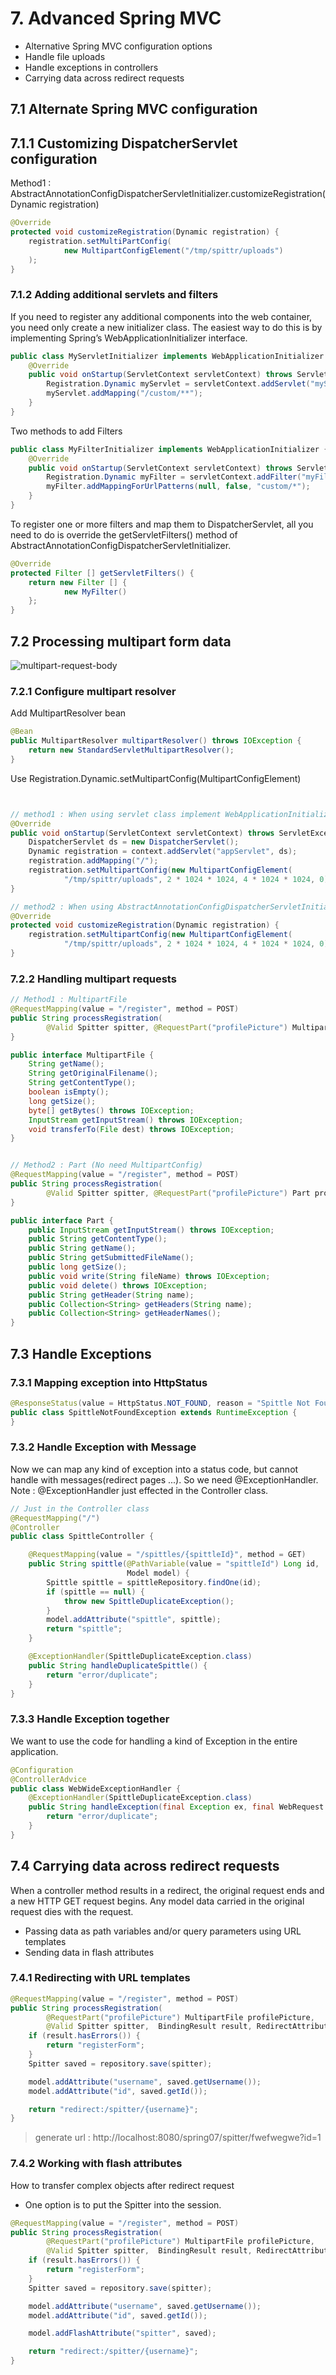 # 7. Advanced Spring MVC

- Alternative Spring MVC configuration options
- Handle file uploads
- Handle exceptions in controllers
- Carrying data across redirect requests

## 7.1 Alternate Spring MVC configuration

## 7.1.1 Customizing DispatcherServlet configuration

Method1 : AbstractAnnotationConfigDispatcherServletInitializer.customizeRegistration(Dynamic registration)

```java
@Override
protected void customizeRegistration(Dynamic registration) {
    registration.setMultiPartConfig(
            new MultipartConfigElement("/tmp/spittr/uploads")
    );
}
```

### 7.1.2 Adding additional servlets and filters

If you need to register any additional components into the web container, you need only create a new initializer class. The easiest way to do this is by implementing Spring’s WebApplicationInitializer interface.

```java
public class MyServletInitializer implements WebApplicationInitializer {
    @Override
    public void onStartup(ServletContext servletContext) throws ServletException {
        Registration.Dynamic myServlet = servletContext.addServlet("myServlet", MyServlet.class);
        myServlet.addMapping("/custom/**");
    }
}
```

Two methods to add Filters

```java
public class MyFilterInitializer implements WebApplicationInitializer {
    @Override
    public void onStartup(ServletContext servletContext) throws ServletException {
        Registration.Dynamic myFilter = servletContext.addFilter("myFilter", MyFilter.class);
        myFilter.addMappingForUrlPatterns(null, false, "custom/*");
    }
}
```

To register one or more filters and map them to DispatcherServlet, all you need to do is override the getServletFilters() method of AbstractAnnotationConfigDispatcherServletInitializer.

```java
@Override
protected Filter [] getServletFilters() {
    return new Filter [] {
            new MyFilter()
    };
}
```

## 7.2 Processing multipart form data

![multipart-request-body](images/720-multipart-request-body.png)

### 7.2.1 Configure multipart resolver

Add MultipartResolver bean

```java
@Bean
public MultipartResolver multipartResolver() throws IOException {
    return new StandardServletMultipartResolver();
}
```

Use Registration.Dynamic.setMultipartConfig(MultipartConfigElement)

```java


// method1 : When using servlet class implement WebApplicationInitializer
@Override
public void onStartup(ServletContext servletContext) throws ServletException {
    DispatcherServlet ds = new DispatcherServlet();
    Dynamic registration = context.addServlet("appServlet", ds);
    registration.addMapping("/");
    registration.setMultipartConfig(new MultipartConfigElement(
            "/tmp/spittr/uploads", 2 * 1024 * 1024, 4 * 1024 * 1024, 0));
}

// method2 : When using AbstractAnnotationConfigDispatcherServletInitializer
@Override
protected void customizeRegistration(Dynamic registration) {
    registration.setMultipartConfig(new MultipartConfigElement(
            "/tmp/spittr/uploads", 2 * 1024 * 1024, 4 * 1024 * 1024, 0));
}

```


### 7.2.2 Handling multipart requests

```java
// Method1 : MultipartFile
@RequestMapping(value = "/register", method = POST)
public String processRegistration(
        @Valid Spitter spitter, @RequestPart("profilePicture") MultipartFile profilePicture, BindingResult result) {
}

public interface MultipartFile {
    String getName();
    String getOriginalFilename();
    String getContentType();
    boolean isEmpty();
    long getSize();
    byte[] getBytes() throws IOException;
    InputStream getInputStream() throws IOException;
    void transferTo(File dest) throws IOException;
}


// Method2 : Part (No need MultipartConfig)
@RequestMapping(value = "/register", method = POST)
public String processRegistration(
        @Valid Spitter spitter, @RequestPart("profilePicture") Part profilePicture, BindingResult result) {
}

public interface Part {
    public InputStream getInputStream() throws IOException;
    public String getContentType();
    public String getName();
    public String getSubmittedFileName();
    public long getSize();
    public void write(String fileName) throws IOException;
    public void delete() throws IOException;
    public String getHeader(String name);
    public Collection<String> getHeaders(String name);
    public Collection<String> getHeaderNames();
}
```

## 7.3 Handle Exceptions

### 7.3.1 Mapping exception into HttpStatus

```java
@ResponseStatus(value = HttpStatus.NOT_FOUND, reason = "Spittle Not Found")
public class SpittleNotFoundException extends RuntimeException {
}
```

### 7.3.2 Handle Exception with Message

Now we can map any kind of exception into a status code, but cannot handle with messages(redirect pages ...). So we need @ExceptionHandler.
Note : @ExceptionHandler just effected in the Controller class.

```java
// Just in the Controller class
@RequestMapping("/")
@Controller
public class SpittleController {

    @RequestMapping(value = "/spittles/{spittleId}", method = GET)
    public String spittle(@PathVariable(value = "spittleId") Long id,
                          Model model) {
        Spittle spittle = spittleRepository.findOne(id);
        if (spittle == null) {
            throw new SpittleDuplicateException();
        }
        model.addAttribute("spittle", spittle);
        return "spittle";
    }

    @ExceptionHandler(SpittleDuplicateException.class)
    public String handleDuplicateSpittle() {
        return "error/duplicate";
    }
}
```

### 7.3.3 Handle Exception together

We want to use the code for handling a kind of Exception in the entire application.

```java
@Configuration
@ControllerAdvice
public class WebWideExceptionHandler {
    @ExceptionHandler(SpittleDuplicateException.class)
    public String handleException(final Exception ex, final WebRequest request) {
        return "error/duplicate";
    }
}
```

## 7.4 Carrying data across redirect requests

When a controller method results in a redirect, the original request ends and a new HTTP GET request begins. Any model data carried in the original request dies with the request.
- Passing data as path variables and/or query parameters using URL templates
- Sending data in flash attributes

### 7.4.1 Redirecting with URL templates

```java
@RequestMapping(value = "/register", method = POST)
public String processRegistration(
        @RequestPart("profilePicture") MultipartFile profilePicture,
        @Valid Spitter spitter,  BindingResult result, RedirectAttributes model) {
    if (result.hasErrors()) {
        return "registerForm";
    }
    Spitter saved = repository.save(spitter);

    model.addAttribute("username", saved.getUsername());
    model.addAttribute("id", saved.getId());

    return "redirect:/spitter/{username}";
}
```

> generate url : http://localhost:8080/spring07/spitter/fwefwegwe?id=1

### 7.4.2 Working with flash attributes

How to transfer complex objects after redirect request
- One option is to put the Spitter into the session.

```java
@RequestMapping(value = "/register", method = POST)
public String processRegistration(
        @RequestPart("profilePicture") MultipartFile profilePicture,
        @Valid Spitter spitter,  BindingResult result, RedirectAttributes model) {
    if (result.hasErrors()) {
        return "registerForm";
    }
    Spitter saved = repository.save(spitter);

    model.addAttribute("username", saved.getUsername());
    model.addAttribute("id", saved.getId());

    model.addFlashAttribute("spitter", saved);

    return "redirect:/spitter/{username}";
}
```